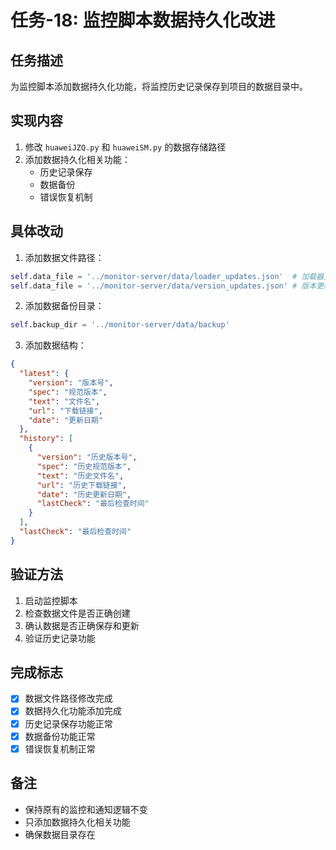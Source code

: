 # 任务-18: 监控脚本数据持久化改进

## 任务描述
为监控脚本添加数据持久化功能，将监控历史记录保存到项目的数据目录中。

## 实现内容
1. 修改 `huaweiJZQ.py` 和 `huaweiSM.py` 的数据存储路径
2. 添加数据持久化相关功能：
   - 历史记录保存
   - 数据备份
   - 错误恢复机制

## 具体改动
1. 添加数据文件路径：
```python
self.data_file = '../monitor-server/data/loader_updates.json'  # 加载器更新记录
self.data_file = '../monitor-server/data/version_updates.json' # 版本更新记录
```

2. 添加数据备份目录：
```python
self.backup_dir = '../monitor-server/data/backup'
```

3. 添加数据结构：
```json
{
  "latest": {
    "version": "版本号",
    "spec": "规范版本",
    "text": "文件名",
    "url": "下载链接",
    "date": "更新日期"
  },
  "history": [
    {
      "version": "历史版本号",
      "spec": "历史规范版本",
      "text": "历史文件名",
      "url": "历史下载链接",
      "date": "历史更新日期",
      "lastCheck": "最后检查时间"
    }
  ],
  "lastCheck": "最后检查时间"
}
```

## 验证方法
1. 启动监控脚本
2. 检查数据文件是否正确创建
3. 确认数据是否正确保存和更新
4. 验证历史记录功能

## 完成标志
- [x] 数据文件路径修改完成
- [x] 数据持久化功能添加完成
- [x] 历史记录保存功能正常
- [x] 数据备份功能正常
- [x] 错误恢复机制正常

## 备注
- 保持原有的监控和通知逻辑不变
- 只添加数据持久化相关功能
- 确保数据目录存在 